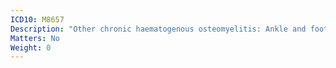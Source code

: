 ```yaml
---
ICD10: M8657
Description: "Other chronic haematogenous osteomyelitis: Ankle and foot"
Matters: No
Weight: 0
---
```

